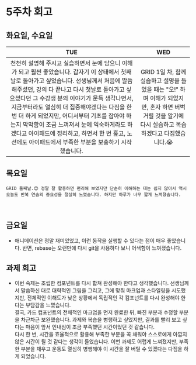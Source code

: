 # 5주차 회고

## **화요일, 수요일**

|                                                                                                                                                                                                                                                   **TUE**                                                                                                                                                                                                                                                    |                                                                       **WED**                                                                       |
| :----------------------------------------------------------------------------------------------------------------------------------------------------------------------------------------------------------------------------------------------------------------------------------------------------------------------------------------------------------------------------------------------------------------------------------------------------------------------------------------------------------: | :-------------------------------------------------------------------------------------------------------------------------------------------------: |
| 천천히 설명해 주시고 실습하면서 눈에 담으니 이해가 되고 훨씬 좋았습니다. 갑자기 이 상태에서 첫째 날로 돌아가고 싶었습니다. 선생님께서 처음에 말씀해주셨던, 강의 다 끝나고 다시 첫날로 돌아가고 싶으셨다던 그 수강생 분의 이야기가 문득 생각나면서, 지금부터라도 열심히 더 집중해야겠다는 다짐을 한 번 더 하게 되었지만, 어디서부터 기초를 잡아야 하는지 막막함이 조금 느껴져서 눈에 익숙하게라도 하겠다고 아이패드에 정리하고, 하면서 한 번 훑고, 노션에도 아이패드에서 부족한 부분을 보충하기 시작했습니다. | GRID 1일 차, 함께 실습하고 설명을 들었을 때는 "오!" 하며 이해가 되었지만, 혼자 하면 버벅거릴 것을 알기에 다시 실습하고 복습하겠다고 다짐했습니다.😭 |

## 목요일

```
GRID 둘째날.😊 정말 잘 활용하면 편리해 보였지만 단순히 이해하는 데는 쉽지 않아서 역시 오늘도 반복 연습의 중요성을 절실히 느꼈습니다. 하지만 하루가 너무 짧게 느껴졌습니다.
```

<br/>

## 금요일

- 애니메이션은 정말 재미있었고, 이런 동작을 실행할 수 있다는 점이 매우 좋았습니다. 반면, rebase는 오랜만에 다시 git을 사용하다 보니 어색함이 느껴졌습니다. <br/>

## 과제 회고

- 이번 숙제는 조립한 컴포넌트를 다시 합쳐 완성해야 한다고 생각했습니다. 선생님께서 말씀하신 대로 대략적인 그림을 그리고, 그에 맞춰 마크업과 스타일링을 시도했지만, 전체적인 이해도가 낮은 상황에서 독립적인 각 컴포넌트를 다시 완성해야 한다는 부담감을 느꼈습니다.
  <br/>
  결국, 카드 컴포넌트의 전체적인 마크업을 먼저 완료한 뒤, 빠진 부분과 수정할 부분을 차근차근 보완했습니다. 과제와 복습을 병행하고 싶었지만, 결과를 빨리 보고 싶다는 마음이 앞서 인내심이 조금 부족했던 시간이었던 것 같습니다.
  <br/>
  다시 한 번, 시간을 효율적으로 활용해 부족한 부분을 꼭 채워야 스스로에게 아깝지 않은 시간이 될 것 같다는 생각이 들었습니다. 이번 과제도 어렵게 느껴졌지만, 부족한 부분을 채우고 운동도 열심히 병행해야 이 시간을 잘 버틸 수 있겠다는 다짐을 하게 되었습니다.
